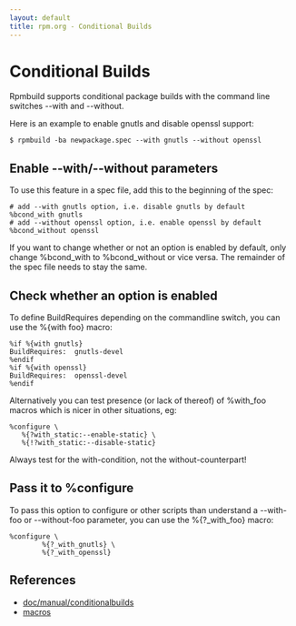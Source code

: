 ```yaml
---
layout: default
title: rpm.org - Conditional Builds
---
```

# Conditional Builds

Rpmbuild supports conditional package builds with the command line switches --with and --without.

Here is an example to enable gnutls and disable openssl support:

```
$ rpmbuild -ba newpackage.spec --with gnutls --without openssl
```

## Enable --with/--without parameters
To use this feature in a spec file, add this to the beginning of the spec:

```
# add --with gnutls option, i.e. disable gnutls by default
%bcond_with gnutls
# add --without openssl option, i.e. enable openssl by default
%bcond_without openssl 
```
If you want to change whether or not an option is enabled by default, only change %bcond_with to %bcond_without or vice versa. The remainder of the spec file needs to stay the same.

## Check whether an option is enabled
To define BuildRequires depending on the commandline switch, you can use the %{with foo} macro:

```
%if %{with gnutls}
BuildRequires:  gnutls-devel
%endif
%if %{with openssl}
BuildRequires:  openssl-devel
%endif
```

Alternatively you can test presence (or lack of thereof) of %with_foo macros
which is nicer in other situations, eg:
```
%configure \
   %{?with_static:--enable-static} \
   %{!?with_static:--disable-static} 
```

Always test for the with-condition, not the without-counterpart!

## Pass it to %configure

To pass this option to configure or other scripts than understand a --with-foo or --without-foo parameter, you can use the %{?_with_foo} macro:

```
%configure \
        %{?_with_gnutls} \
        %{?_with_openssl}
```

## References
* [doc/manual/conditionalbuilds](https://github.com/rpm-software-management/rpm/blob/master/doc/manual/conditionalbuilds)
* [macros](https://github.com/rpm-software-management/rpm/blob/master/macros.in) 

